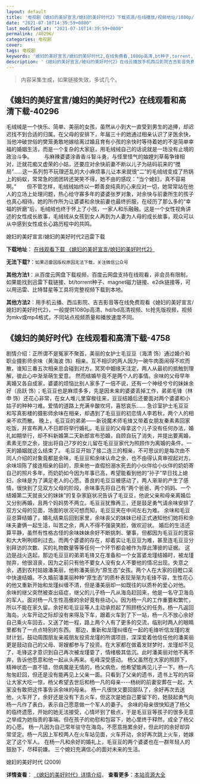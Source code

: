 ```yaml
---
layout: default
title: '电视剧《媳妇的美好宣言/媳妇的美好时代2》下载资源/在线播放/视频地址/1080p/高清/蓝光'
date: "2021-07-10T14:39:59+0800"
last_modified_at: "2021-07-10T14:39:59+0800"
permalink: /40296/
categories: 电视剧
cover:
tags: 电视剧
keywords: '媳妇的美好宣言/媳妇的美好时代2,在线免费看,1080p高清,bt种子,torrent,百度云盘,magnet,磁力链,迅雷下载资源'
description: '《媳妇的美好宣言/媳妇的美好时代2》在线云播放手机西瓜影院吉吉影音免费看，1080p高清bd/hd未删减完整版和tc抢先枪版，mkv/mp4格式，附带bt/torrent种子、magnet/磁力链、百度云盘、网盘资源迅雷下载链接'
---
```


>内容采集生成，如果链接失效，多试几个。


## 《媳妇的美好宣言/媳妇的美好时代2》在线观看和高清下载-40296

毛绒绒是一个快乐、简单、美丽的女孩，虽然从小到大一直受到男生的追捧，却迟迟找不到合适的归属。在父母的安排下，年届三十的她通过相亲认识了牙医余快，当他冲破世俗的樊笼勇敢地嫁给离过婚且育有小孩的余快时等待着她的不是简单幸福的婚姻生活，而是一个复杂的大家庭，用毛绒绒自己的话说就是一场没有止境的政治斗争。 　　与麻辣婆婆涂香香斗智斗勇，与怪里怪气的妯娌刘草莓争锋相对，迁就花痴又虚荣的小姑，还要应对余快前妻不断以儿子为砝码前来的&ldquo;搅局”……这一系列剪不玩理还乱的大小麻烦事儿让本来就很“二&rdquo;的毛绒绒变成了热锅上的蚂蚁，常常急的团团转还哭笑不得，她不由的感叹：“当个媳妇，真不容易啊。&rdquo;　　但不管怎样，毛绒绒始终以一颗善良纯真的心来应对一切，她常常站在他人的立场上处理问题，热心给守寡多年的婆婆张罗对象，对余快与前妻所生的孩子也真心相待。她的所作所为让婆婆和余快前妻也最终折服，在经历了那么多的“幸福的折磨&rdquo;后，毛绒绒也终于怀上了小孩，一家人和乐融融。这是一个女性视角讲述的女性成长故事，毛绒绒从女孩到女人再到为人妻为人母的成长故事，观众可以从中感到女性成长心路历程中的共鸣。


媳妇的美好宣言/媳妇的美好时代2迅雷下载

**下载地址**： [在线观看下载 《媳妇的美好宣言/媳妇的美好时代2》](https://www.993dy.com//vod-detail-id-11987.html) 


**无法下载?**：`如果迅雷因版权原因无法下载，关注微信公众号 `

**其他方法1**：从百度云网盘下载视频，百度云网盘支持在线观看，非会员有限制，如果能找到迅雷下载链接、bt/torrent种子、magnet磁力链接、e2dk链接等，可以用迅雷、比特彗星等工具将完整视频下载到本地。

**其他方法2**：用手机云播、西瓜影院、吉吉影音等在线免费观看《媳妇的美好宣言/媳妇的美好时代2》，一般提供1080p高清、hd/bd高清视频、tc抢先版视频，视频为mkv或mp4格式，不同站点视频质量和播放速度不同。


## 《媳妇的美好时代》在线观看和高清下载-4758

剧情介绍：正所谓不是冤家不聚首，美丽的女护士毛豆豆（海清 饰）通过婚介和职业摄影师余味（黄海波 饰）相亲。互不相识的两人因为一碗牛肉面闹得不欢而散，谁知三番五次相亲总会碰到对方。冥冥中姻缘天注定，两人从最初的抵触到理解，彼此心中渐渐萌生爱意。 然而结婚毕竟不是两个人的事情。余味的父母早年离婚又各自成家，婆婆的烦恼比别人家多了一倍不说，还有一个神经兮兮的妹妹余好（岳跃 饰）；毛豆豆也是麻烦多多，先是因未来的婆婆丢掉工作，弟弟毛锋（林申 饰）还花心非常，在女人堆儿里穿梭往来，豆豆结婚后还要面对两个婆婆和小姑子的种种刁难。爱情的道路上充满辛酸坎坷，喜怒哀乐……   急诊室护士毛豆豆和写真影楼的摄影师余味在相亲，却遇到了毛豆豆的初恋情人李若秋，两个人的相亲不欢而散。 晚上，毛豆豆的弟弟——新锐魔术师毛锋又带着女朋友秦素素回家吃饭，并宣布两人不日即将举行婚礼。毛豆豆的父母拿这个儿子没有任何办法，婚礼如期举行，却不料新婚第二天新郎宣布恐婚，自顾自玩了消失，并提出要离婚，素素无奈之余，提出将自己7岁的女儿留在毛豆豆家代为照顾作为离婚的条件。一天的婚姻就这么结束了。 毛豆豆开始了接二连三的相亲，不可思议的是每次由不同人介绍的对象竟都是余味，毛豆豆和余味认命之余，也不由得认真审视起对方。余味坦陈了接连相亲的目的，原来他一直假扮溺水死去的小伙伴给小伙伴的奶奶寄自己的照片多年，而奶奶如今因为年事已高，希望能看到他的“孙子”早日找上媳妇，余味是为了满足老人的心愿。善良的毛豆豆被感动了，两人渐渐的产生了感情，很快到了见双方父母的阶段，余味事先将自己有“两个爸爸、两个妈妈、一个结婚第二天就丧父的妹妹”的复杂家庭状况告诉了毛豆豆，他说父亲和母亲离婚后又分别再婚，且两个妈妈势不两立。毛豆豆犹豫再三，还是鼓足勇气请余味安排了双方父母的见面，场面的状况可想而知，毛豆豆夹在中间左右为难。 余味和毛豆豆总算结婚了，婚礼结束后回到家里，余味丧父的妹妹已经正式通知他们她将和余味夫妻俩一起生活，叫苦之余，两人不得不强装笑脸，做欢迎状。 婚后的生活还算平静，虽然有性格古怪的余味妹妹余好不断挑刺、肇事，但都因为毛豆豆的宽容和大大咧咧顺利过去。而两个婆婆的存在，却着实让毛豆豆为难，甚至连毛豆豆分别拜访的次数、买的礼物数量等等任何一个环节都会被作为厚此薄彼的证据。 这边是战火迭起，那边毛豆豆的弟弟毛锋又在准备和一个女富婆龙瑾结婚时，被龙瑾抛弃，他很沮丧，因为之前只有他不要女人没有女人不要他的情况出现。失意之余，遇到农村姑娘潘美丽，他称潘美丽为“原生态”女孩。两个人在大家的目瞪口呆中快速结婚。不久婚前潘美丽种种“原生态”的质朴表现渐渐为毛锋不容，生性花心的他又重新开始和龙瑾纠缠不清，但是潘美丽却一如既往的以质朴的爱心对他。 余味的继父突然被查出癌症，继父的儿子杨一凡从海岛赶回来，他是一名守卫海岛的军人。面对杨一凡生性高傲的余好竟有些动心。因为杨一凡的工作重要和繁忙，所以不能在家久留。余好和毛豆豆等人主动承担起了照顾杨父的任务。杨一凡返回海岛，火车开动之际却没有来得及下车，跟着火车到了下一站，杨一凡不放心余好自己乘火车回去，又送了她一程，路上两个人有了更多的交流，临别时两人的眼睛里都有了一点点特别的东西。 那边，重新和龙瑾纠缠在一起的毛锋听信龙瑾的发财计划，鼓动周围朋友亲戚朋友投资龙瑾的所谓项目，深深爱着他信任他的潘美丽更是鼓动自己的父母、哥嫂都参与了投资。在大家都在做着发财梦时，龙瑾却不见了，毛锋这才意识到自己再次被龙瑾耍了，情绪极其低沉。此时潘美丽对他不离不弃，告诉他愿意和他一起从头再来。毛峰深受感动。 杨父虽然在大家的照顾下，精神状态一直不错，但病魔是无情的，杨父病危，他希望能再见儿子一下。杨一凡匆匆赶回，但还是没有能再见上父亲一面。只看到了父亲的遗书，遗书上写的内容让大家大吃一惊，杨父希望去世后和杨一凡的母亲----杨树的前妻安葬在一起，大家没有敢把这件事告诉余味的母亲。 杨一凡很快又要回部队了，余好再次去送他，火车开了，余好还是没有下去火车，但这次是她自己要留下的，她鼓起勇气向杨一凡作了表白，表示自己愿意做一个军人的妻子。 余味的母亲很快知道了杨父的临终遗愿，开始的她无法接受，心情坏到了极点，于是毛豆豆等孩子的很多无意之举成为她指责的事端。但在孩子的劝慰和包容下，她心里终于释然，成全了杨父的心愿。 杨一凡因为自己常年驻守在海岛，不愿意拖累余好，但此时的余好却异常坚定。杨一凡因上军校两人在火车站见面，火车开动，余好再次跳上火车，她嫁定了这个军人。 在杨一凡和余好的婚礼上，毛豆豆的两个婆婆也在一群年轻人的鼓励下，尽释前嫌。 三个媳妇充满信心的面对未来的生活。


媳妇的美好时代 (2009)

**详情查看**： [《媳妇的美好时代》详情介绍](/movie/4758/)， **查看更多**：[本站资源大全](/movie/t/all/)

